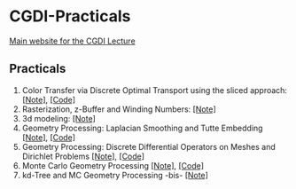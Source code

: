 # CGDI-Practicals

[Main website for the CGDI Lecture](https://perso.liris.cnrs.fr/vincent.nivoliers/cgdi/)

## Practicals

1. Color Transfer via Discrete Optimal Transport using the sliced
   approach: [[Note]](https://codimd.math.cnrs.fr/s/s_rh7X9wF), [[Code]](https://github.com/dcoeurjo/CGDI-Practicals/tree/main/1-SlicedOptimalTransport)
2. Rasterization, z-Buffer and Winding Numbers: [[Note]](https://codimd.math.cnrs.fr/s/1L-PBLbFW)
3. 3d modeling: [[Note]](https://codimd.math.cnrs.fr/s/4HjiHCH9z)
4. Geometry Processing: Laplacian Smoothing and Tutte Embedding
   [[Note]](https://codimd.math.cnrs.fr/s/97oyynV5t), [[Code]](https://github.com/dcoeurjo/CGDI-Practicals/tree/main/4-LaplacianSmoothing)
5. Geometry Processing: Discrete Differential Operators on Meshes and Dirichlet Problems [[Note]](https://codimd.math.cnrs.fr/s/QMfjkgib2), [[Code]](https://github.com/dcoeurjo/CGDI-Practicals/tree/main/5-GeomProcessing)
6. Monte Carlo Geometry Processing [[Note]](https://codimd.math.cnrs.fr/s/b5SRBDUf0), [[Code]](https://github.com/dcoeurjo/CGDI-Practicals/tree/main/6-MonteCarloGeometryProcessing)
7. kd-Tree and MC Geometry Processing -bis-  [[Note]](https://codimd.math.cnrs.fr/s/TSPaU97gu)
